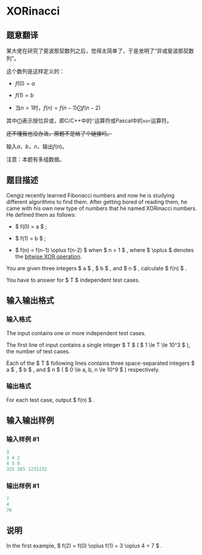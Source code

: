 # XORinacci

## 题意翻译

某大佬在研究了斐波那契数列之后，觉得太简单了，于是发明了“异或斐波那契数列”。

这个数列是这样定义的：

- $f(0)=a$

- $f(1)=b$

- 当$n>1$时，$f(n)=f(n-1)\bigodot f(n-2)$

其中$\bigodot$表示按位异或，即C/C++中的`^`运算符或Pascal中的`xor`运算符。

~~还不懂我也没办法，原题不是给了个链接吗。~~

输入$a$，$b$，$n$，输出$f(n)$。

注意：本题有多组数据。

## 题目描述

Cengiz recently learned Fibonacci numbers and now he is studying different algorithms to find them. After getting bored of reading them, he came with his own new type of numbers that he named XORinacci numbers. He defined them as follows:

- $ f(0) = a $ ;

- $ f(1) = b $ ;

- $ f(n) = f(n-1) \oplus f(n-2) $ when $ n > 1 $ , where $ \oplus $ denotes the [bitwise XOR operation](https://en.wikipedia.org/wiki/Bitwise_operation#XOR).

You are given three integers $ a $ , $ b $ , and $ n $ , calculate $ f(n) $ .

You have to answer for $ T $ independent test cases.

## 输入输出格式

### 输入格式

The input contains one or more independent test cases.

The first line of input contains a single integer $ T $ ( $ 1 \le T \le 10^3 $ ), the number of test cases.

Each of the $ T $ following lines contains three space-separated integers $ a $ , $ b $ , and $ n $ ( $ 0 \le a, b, n \le 10^9 $ ) respectively.

### 输出格式

For each test case, output $ f(n) $ .

## 输入输出样例

### 输入样例 #1

```cpp
3
3 4 2
4 5 0
325 265 1231232

```
### 输出样例 #1

```cpp
7
4
76

```
## 说明

In the first example, $ f(2) = f(0) \oplus f(1) = 3 \oplus 4 = 7 $ .

